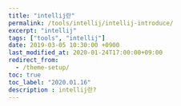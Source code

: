 ```yaml
---
title: "intellij란"
permalink: /tools/intellij/intellij-introduce/
excerpt: "intellij"
tags: ["tools", "intellij"]
date: 2019-03-05 10:30:00 +0900
last_modified_at: 2020-01-24T17:00:00+09:00
redirect_from:
  - /theme-setup/
toc: true
toc_label: "2020.01.16"
description : intellij란?
---
```




